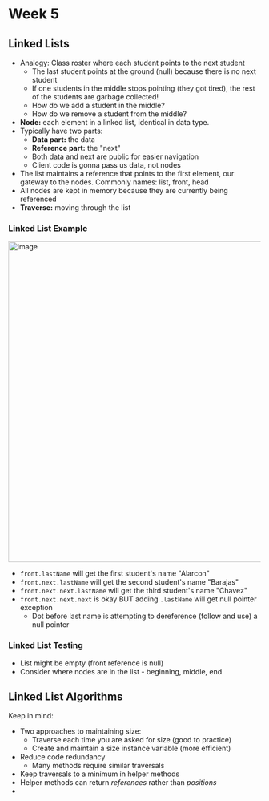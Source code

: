 # Week 5

## Linked Lists

* Analogy: Class roster where each student points to the next student
  * The last student points at the ground (null) because there is no next student
  * If one students in the middle stops pointing (they got tired), the rest of the students are garbage collected!
  * How do we add a student in the middle?
  * How do we remove a student from the middle?
* **Node:** each element in a linked list, identical in data type.
* Typically have two parts:
  * **Data part:** the data
  * **Reference part:** the "next"
  * Both data and next are public for easier navigation
  * Client code is gonna pass us data, not nodes
* The list maintains a reference that points to the first element, our gateway to the nodes. Commonly names: list, front, head
* All nodes are kept in memory because they are currently being referenced
* **Traverse:** moving through the list

### Linked List Example

<img width="640" alt="image" src="https://github.com/jacqhorizon/reading-notes/assets/97759961/93e3fa34-744a-46ab-bf5f-ae8ced0d0b88">

- `front.lastName` will get the first student's name "Alarcon"
- `front.next.lastName` will get the second student's name "Barajas"
- `front.next.next.lastName` will get the third student's name "Chavez"
- `front.next.next.next` is okay BUT adding `.lastName` will get null pointer exception
  - Dot before last name is attempting to dereference (follow and use) a null pointer

### Linked List Testing

* List might be empty (front reference is null)
* Consider where nodes are in the list - beginning, middle, end

## Linked List Algorithms

Keep in mind:

* Two approaches to maintaining size:
  * Traverse each time you are asked for size (good to practice)
  * Create and maintain a size instance variable (more efficient)
* Reduce code redundancy
  * Many methods require similar traversals
* Keep traversals to a minimum in helper methods
* Helper methods can return *references* rather than *positions*
* 
